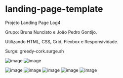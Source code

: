 # landing-page-template
Projeto Landing Page 
Log4  

Grupo:
Bruna Nunciato e João Pedro Gontijo.

Utilizando HTML, CSS, Grid, Flexbox e Responsividade.

Surge: greedy-cork.surge.sh

![image](https://user-images.githubusercontent.com/79425709/115156953-4b42be00-a05d-11eb-9c54-bdf5abdcb9f5.png)
![image](https://user-images.githubusercontent.com/79425709/115156984-64e40580-a05d-11eb-9d9b-a1da5978c344.png)


![image](https://user-images.githubusercontent.com/79425709/115157193-3fa3c700-a05e-11eb-91a2-3dca6655ec11.png)
![image](https://user-images.githubusercontent.com/79425709/115157172-1f740800-a05e-11eb-90a5-082257e15e8c.png)
![image](https://user-images.githubusercontent.com/79425709/115157149-08cdb100-a05e-11eb-8305-234095e71cb3.png)
![image](https://user-images.githubusercontent.com/79425709/115157126-e8055b80-a05d-11eb-97f3-7fe1df9e1ce9.png)
![image](https://user-images.githubusercontent.com/79425709/115157101-c6a46f80-a05d-11eb-8dc5-b2e50abfb5ec.png)


